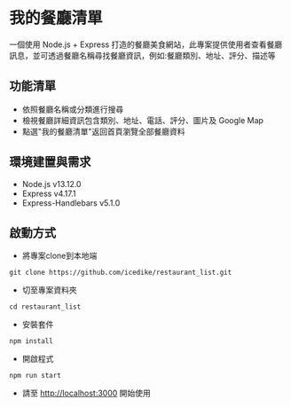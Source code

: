 # 我的餐廳清單
一個使用 Node.js + Express 打造的餐廳美食網站，此專案提供使用者查看餐廳訊息，並可透過餐廳名稱尋找餐廳資訊，例如:餐廳類別、地址、評分、描述等

## 功能清單
* 依照餐廳名稱或分類進行搜尋
* 檢視餐廳詳細資訊包含類別、地址、電話、評分、圖片及 Google Map
* 點選"我的餐廳清單"返回首頁瀏覽全部餐廳資料

## 環境建置與需求
* Node.js v13.12.0
* Express v4.17.1
* Express-Handlebars v5.1.0

## 啟動方式
* 將專案clone到本地端

```
git clone https://github.com/icedike/restaurant_list.git
````

* 切至專案資料夾
```
cd restaurant_list
```

* 安裝套件

```
npm install
```

* 開啟程式

```
npm run start
```

* 請至 <http://localhost:3000> 開始使用